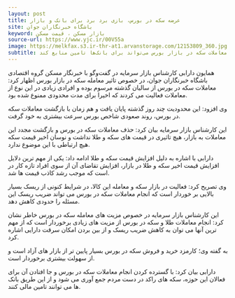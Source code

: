 ```yaml
---
layout: post
title: عرضه سکه در بورس، بازی برد برد برای بانک و بازار
site: باشگاه خبرنگاران جوان
keyword: بازار مسکن ، قیمت مسکن
source-url: https://www.yjc.ir/00V55a
image: https://melkfax.s3.ir-thr-at1.arvanstorage.com/12153809_360.jpg
subtitle: یک کارشناس بازار مسکن گفت انجام معاملات سکه در بازار بورس می‌تواند برای بانک‌ها تامین منابع کند.
---
```

همایون دارابی کارشناس بازار سرمایه در گفت‌وگو با خبرنگار مسکن گروه اقتصادی باشگاه خبرنگاران جوان، در خصوص تاثیر معامله سکه در بازار بورس اظهار کرد: معاملات سکه در بورس از سالیان گذشته مرسوم بوده و افرادی زیادی در این نوع از معاملات فعالیت می کردند که اخیرا برای مدت محدودی ممنوع شده بود.

وی افزود: این محدودیت چند روز گذشته پایان یافت و هم زمان با بازگشت معاملات سکه در بورس، روند صعودی شاخص بورس سرعت بیشتری به خود گرفت.

این کارشناس بازار سرمایه بیان کرد: حذف معاملات سکه در بورس و بازگشت مجدد این معاملات به بازار، هیچ تاثیری در قیمت های سکه و طلا نداشت و نوسان اخیر قیمت سکه هیچ ارتباطی با این موضوع ندارد.

دارابی با اشاره به دلیل افزایش قیمت سکه و طلا ادامه داد: یکی از مهم ترین دلایل افزایش قیمت اخیر سکه و طلا در بازار، افزایش تقاضای آن از سوی افراد تازه کار در است که موجب رشد کاذب قیمت ها شد.

وی تصریح کرد: فعالیت در بازار سکه و معامله این کالا، در شرایط کنونی از ریسک بسیار بالایی بر خوردار است که انجام معاملات سکه در بورس می تواند ضریب ریسک این مسئله را حدودی کاهش دهد.

این کارشناس بازار سرمایه در خصوص مزیت های معامله سکه در بورس خاطر نشان کرد: انجام معاملات طلا و سکه در بورس از مزیت های زیادی برخوردار است که از مهم ترین آنها می توان به کاهش ضریب ریسک و از بین بردن امکان سرقت دارایی اشاره کرد.

به گفته وی؛ کارمزد خرید و فروش سکه در بورس بسیار پایین تر از بازار های آزاد است و از سهولت بیشتری برخوردار است.

دارابی بیان کرد: با گسترده کردن انجام معاملات سکه در بورس و جا افتادن آن برای فعالان این حوزه، سکه های راکد در دست مردم جمع آوری می شود و از این طریق بانک ها می توانند تامین مالی کنند.